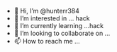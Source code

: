 - 👋 Hi, I’m @hunterr384
- 👀 I’m interested in ... hack
- 🌱 I’m currently learning ...hack
- 💞️ I’m looking to collaborate on ...
- 📫 How to reach me ...

<!---
hunterr384/hunterr384 is a ✨ special ✨ repository because its `README.md` (this file) appears on your GitHub profile.
You can click the Preview link to take a look at your changes.
--->
